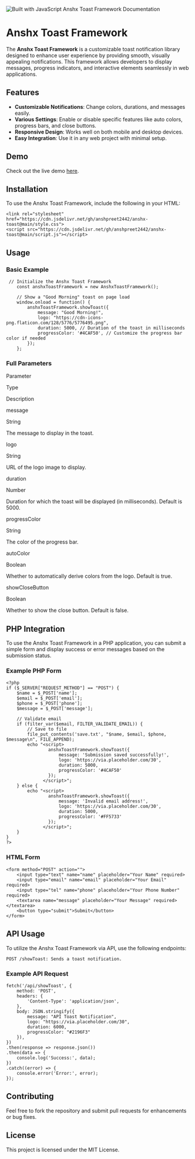 ![Built with JavaScript](https://img.shields.io/badge/Built%20with-JavaScript-red?style=for-the-badge&logo=javascript)
  Anshx Toast Framework Documentation 

Anshx Toast Framework
=====================

The **Anshx Toast Framework** is a customizable toast notification library designed to enhance user experience by providing smooth, visually appealing notifications. This framework allows developers to display messages, progress indicators, and interactive elements seamlessly in web applications.

Features
--------

*   **Customizable Notifications**: Change colors, durations, and messages easily.
*   **Various Settings**: Enable or disable specific features like auto colors, progress bars, and close buttons.
*   **Responsive Design**: Works well on both mobile and desktop devices.
*   **Easy Integration**: Use it in any web project with minimal setup.

Demo
----

Check out the live demo [here](https://anshx.tech/af/form.php).

Installation
------------

To use the Anshx Toast Framework, include the following in your HTML:

    <link rel="stylesheet" href="https://cdn.jsdelivr.net/gh/anshpreet2442/anshx-toast@main/style.css">
    <script src="https://cdn.jsdelivr.net/gh/anshpreet2442/anshx-toast@main/script.js"></script>

Usage
-----

### Basic Example

     // Initialize the Anshx Toast Framework
        const anshxToastFramework = new AnshxToastFramework();

        // Show a "Good Morning" toast on page load
        window.onload = function() {
            anshxToastFramework.showToast({
                message: "Good Morning!",
                logo: "https://cdn-icons-png.flaticon.com/128/5776/5776495.png",
                duration: 5000, // Duration of the toast in milliseconds
                progressColor: '#4CAF50', // Customize the progress bar color if needed
            });
        };

### Full Parameters

Parameter

Type

Description

message

String

The message to display in the toast.

logo

String

URL of the logo image to display.

duration

Number

Duration for which the toast will be displayed (in milliseconds). Default is 5000.

progressColor

String

The color of the progress bar.

autoColor

Boolean

Whether to automatically derive colors from the logo. Default is true.

showCloseButton

Boolean

Whether to show the close button. Default is false.

PHP Integration
---------------

To use the Anshx Toast Framework in a PHP application, you can submit a simple form and display success or error messages based on the submission status.

### Example PHP Form

    <?php
    if ($_SERVER["REQUEST_METHOD"] == "POST") {
        $name = $_POST['name'];
        $email = $_POST['email'];
        $phone = $_POST['phone'];
        $message = $_POST['message'];
    
        // Validate email
        if (filter_var($email, FILTER_VALIDATE_EMAIL)) {
            // Save to file
            file_put_contents('save.txt', "$name, $email, $phone, $message\n", FILE_APPEND);
            echo "<script>
                    anshxToastFramework.showToast({
                        message: 'Submission saved successfully!',
                        logo: 'https://via.placeholder.com/30',
                        duration: 5000,
                        progressColor: '#4CAF50'
                    });
                  </script>";
        } else {
            echo "<script>
                    anshxToastFramework.showToast({
                        message: 'Invalid email address!',
                        logo: 'https://via.placeholder.com/30',
                        duration: 5000,
                        progressColor: '#FF5733'
                    });
                  </script>";
        }
    }
    ?>

### HTML Form

    <form method="POST" action="">
        <input type="text" name="name" placeholder="Your Name" required>
        <input type="email" name="email" placeholder="Your Email" required>
        <input type="tel" name="phone" placeholder="Your Phone Number" required>
        <textarea name="message" placeholder="Your Message" required></textarea>
        <button type="submit">Submit</button>
    </form>

API Usage
---------

To utilize the Anshx Toast Framework via API, use the following endpoints:

    POST /showToast: Sends a toast notification.

### Example API Request

    fetch('/api/showToast', {
        method: 'POST',
        headers: {
            'Content-Type': 'application/json',
        },
        body: JSON.stringify({
            message: "API Toast Notification",
            logo: "https://via.placeholder.com/30",
            duration: 6000,
            progressColor: "#2196F3"
        }),
    })
    .then(response => response.json())
    .then(data => {
        console.log('Success:', data);
    })
    .catch((error) => {
        console.error('Error:', error);
    });

Contributing
------------

Feel free to fork the repository and submit pull requests for enhancements or bug fixes.

License
-------

This project is licensed under the MIT License.
